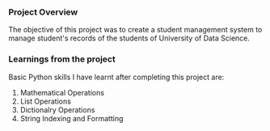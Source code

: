 ### Project Overview

 The objective of this project was to create a student management system to manage student's records of the students of University of Data Science.


### Learnings from the project

 Basic Python skills I have learnt after completing this project are:
1) Mathematical Operations
2) List Operations
3) Dictionalry Operations
4) String Indexing and Formatting


